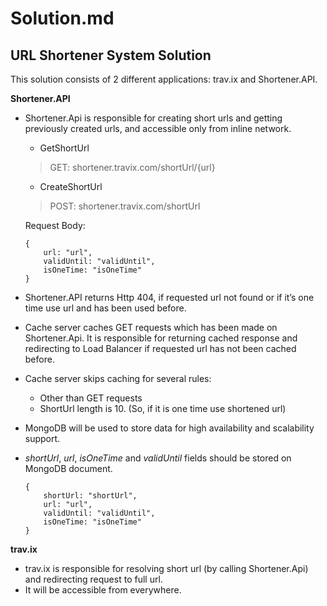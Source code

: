 # Solution.md
## URL Shortener System Solution

This solution consists of 2 different applications: trav.ix and Shortener.API.

**Shortener.API**

* Shortener.Api is responsible for creating short urls and getting previously created urls, and accessible only from inline network.
	
    * GetShortUrl
	> GET: shortener.travix.com/shortUrl/{url}

    * CreateShortUrl
	> POST: shortener.travix.com/shortUrl

	Request Body: 
    ```bson
    {
        url: "url",  
        validUntil: "validUntil", 
        isOneTime: "isOneTime"
    }		
    ```


* Shortener.API returns Http 404, if requested url not found or if it’s one time use url and has been used before. 
* Cache server caches GET requests which has been made on Shortener.Api. It is responsible for returning cached response and redirecting to Load Balancer if requested url has not been cached before.
* Cache server skips caching for several rules:
	* Other than GET requests
	* ShortUrl length is 10. (So, if it is one time use shortened url)
* MongoDB will be used to store data for high availability and scalability support.
* *shortUrl*, *url*, *isOneTime* and *validUntil* fields should be stored on MongoDB document.

    ```bson
    {
        shortUrl: "shortUrl",
        url: "url",
        validUntil: "validUntil",
        isOneTime: "isOneTime"
    }		
    ```

**trav.ix**
* trav.ix is responsible for resolving short url (by calling Shortener.Api) and redirecting request to full url.
* It will be accessible from everywhere. 